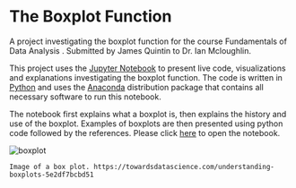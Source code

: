 # The Boxplot Function
A project investigating the boxplot function for the course Fundamentals of Data Analysis . Submitted by James Quintin to Dr. Ian Mcloughlin.

This project uses the [Jupyter Notebook](https://jupyter.org/) to present live code, visualizations and explanations investigating the boxplot function. The code is written in  [Python](https://www.python.org/) and uses the [Anaconda](https://www.anaconda.com/download/) distribution package that contains all necessary software to run this notebook.  

The notebook first explains what a boxplot is, then explains the history and use of the boxplot. Examples of boxplots are then presented using python code followed by the references. Please click [here](https://github.com/NurseQ/The-Boxplot-Function/blob/master/The%20Boxplot%20Function.ipynb) to open the notebook.




![boxplot](https://upload.wikimedia.org/wikipedia/commons/thumb/f/fa/Michelsonmorley-boxplot.svg/480px-Michelsonmorley-boxplot.svg.png)

    Image of a box plot. https://towardsdatascience.com/understanding-boxplots-5e2df7bcbd51





